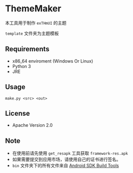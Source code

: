 # ThemeMaker

本工具用于制作 `exTHmUI` 的主题

`template` 文件夹为主题模板

## Requirements
- x86_64 enviroment (Windows Or Linux)
- Python 3
- JRE

## Usage
`make.py <src> <out>`

## License
- Apache Version 2.0

## Note
- 在使用前请先使用 `get_resapk` 工具获取 `framework-res.apk`
- 如果需要提交到应用市场，请使用自己的证书进行签名。
- `bin` 文件夹下的所有文件来自 [Android SDK Build Tools](https://android.googlesource.com/platform/prebuilts/fullsdk/build-tools/)
